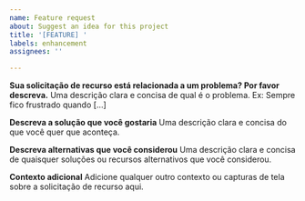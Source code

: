 ```yaml
---
name: Feature request
about: Suggest an idea for this project
title: '[FEATURE] '
labels: enhancement
assignees: ''

---
```


**Sua solicitação de recurso está relacionada a um problema? Por favor descreva.**
Uma descrição clara e concisa de qual é o problema. Ex: Sempre fico frustrado quando [...]

**Descreva a solução que você gostaria**
Uma descrição clara e concisa do que você quer que aconteça.

**Descreva alternativas que você considerou**
Uma descrição clara e concisa de quaisquer soluções ou recursos alternativos que você considerou.

**Contexto adicional**
Adicione qualquer outro contexto ou capturas de tela sobre a solicitação de recurso aqui.

